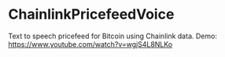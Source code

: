 # ChainlinkPricefeedVoice

Text to speech pricefeed for Bitcoin using Chainlink data. Demo: https://www.youtube.com/watch?v=wgjS4L8NLKo
